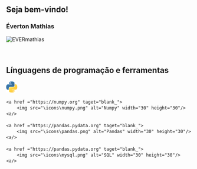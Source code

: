 ## Seja bem-vindo! 


### Éverton Mathias

<div>
         <p>
            <img align="left" src="https://github-readme-stats.vercel.app/api?username=EVERmathias&theme=vision-friendly-dark&show_icons=true&hide_border=true&count_private=true" alt="EVERmathias">
        </p>
</div>




<br />
<br />
<br />


## Línguagens de programação e ferramentas

<p align="left">
    <a href ="https://www.python.org" taget="blank_">
        <img src="\icons\python.png" alt="SQL" width="30" height="30"/>
    <a/>

    <a href ="https://numpy.org" taget="blank_">
        <img src="\icons\numpy.png" alt="Numpy" width="30" height="30"/>
    <a/>

    <a href ="https://pandas.pydata.org" taget="blank_">
        <img src="\icons\pandas.png" alt="Pandas" width="30" height="30"/>
    <a/>

    <a href ="https://pandas.pydata.org" taget="blank_">
        <img src="\icons\mysql.png" alt="SQL" width="30" height="30"/>
    <a/>

    



</p>

